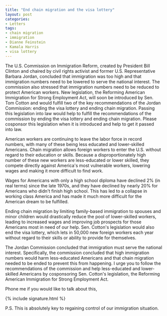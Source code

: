 ```yaml
---
title: "End chain migration and the visa lottery"
layout: post
categories:
- Letters
tags:
- chain migration
- immigration
- Dianne Feinstein
- Kamala Harris
- visa lottery
---
```


The U.S. Commission on Immigration Reform, created by President Bill Clinton and chaired by civil rights activist and former U.S. Representative Barbara Jordan, concluded that immigration was too high and that immigration numbers need to be lowered to serve the national interest. The commission also stressed that immigration numbers need to be reduced to protect American workers. New legislation, the Reforming American Immigration for Strong Employment Act, will soon be introduced by Sen. Tom Cotton and would fulfill two of the key recommendations of the Jordan Commission: ending the visa lottery and ending chain migration. Passing this legislation into law would help to fulfill the recommendations of the commission by ending the visa lottery and ending chain migration. Please cosponsor this legislation when it is introduced and help to get it passed into law.

American workers are continuing to leave the labor force in record numbers, with many of these being less educated and lower-skilled Americans. Chain migration allows foreign workers to enter the U.S. without regard to their education or skills. Because a disproportionately high number of these new workers are less-educated or lower skilled, they compete directly against America's most vulnerable workers, lowering wages and making it more difficult to find work.

Wages for Americans with only a high school diploma have declined 2% (in real terms) since the late 1970s, and they have declined by nearly 20% for Americans who didn't finish high school. This has led to a collapse in working class America and has made it much more difficult for the American dream to be fulfilled.

Ending chain migration by limiting family-based immigration to spouses and minor children would drastically reduce the pool of lower-skilled workers, leading to increased wages and improving job prospects for those Americans most in need of our help. Sen. Cotton's legislation would also end the visa lottery, which lets in 50,000 new foreign workers each year without regard to their skills or ability to provide for themselves.

The Jordan Commission concluded that immigration must serve the national interest. Specifically, the commission concluded that high immigration numbers would harm less-educated Americans and that chain migration needed to be ended to prevent this from happening. I urge you to follow the recommendations of the commission and help less-educated and lower-skilled Americans by cosponsoring Sen. Cotton's legislation, the Reforming American Immigration for Strong Employment Act.

Phone me if you would like to talk about this,

{% include signature.html %}

P.S. This is absolutely key to regaining control of our immigration situation.
